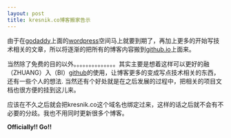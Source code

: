 ```yaml
---
layout: post
title: kresnik.co博客搬家告示
---
```


由于在[godaddy](godaddy.com)上面的[wordpress](wordpress.com)空间马上就要到期了，再加上更多的开始写技术相关的文章，所以将逐渐的把所有的博客内容搬到[github.io](https://pages.github.com/)上面来。

当然除了免费的目的以外。。。。。。。。。。。。。。其实主要是想着这样可以更好的融（ZHUANG）入（BI）[github](github.com)的使用，让博客更多的变成写点技术相关的东西，还有一些个人的想法. 当然还有个好处就是在之后发展的过程中，把相关的项目文档也很方便的挂到这儿来。

应该在不久之后就会把kresnik.co这个域名也绑定过来，这样的话之后就不会有不必要的分歧。我也不用同时更新很多个博客。

**Officially!! Go!!**